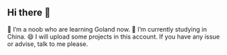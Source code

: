 ## Hi there 👋

 🔭 I’m a noob who are learning Goland now.
🌱 I’m currently studying in China.
😄 I will upload some projects in this account.
      If you have any issue or advise, talk to me please.
